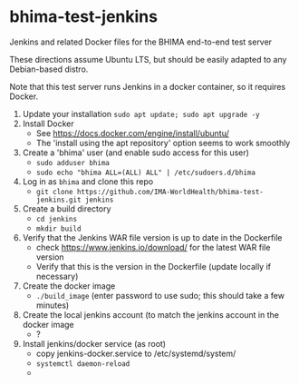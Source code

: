 # bhima-test-jenkins
Jenkins and related Docker files for the BHIMA end-to-end test server

These directions assume Ubuntu LTS, but should be easily adapted to any Debian-based distro.

Note that this test server  runs Jenkins in a docker container, so it requires Docker.

1. Update your installation
   `sudo apt update; sudo apt upgrade -y`
2. Install Docker
   - See https://docs.docker.com/engine/install/ubuntu/
   - The 'install using the apt repository' option seems to work smoothly
3. Create a 'bhima' user (and enable sudo access for this user)
   - `sudo adduser bhima`
   - `sudo echo "bhima ALL=(ALL) ALL" | /etc/sudoers.d/bhima`
4. Log in as `bhima` and clone this repo
   - `git clone https://github.com/IMA-WorldHealth/bhima-test-jenkins.git jenkins`
5. Create a build directory
   - `cd jenkins`
   - `mkdir build`
6.  Verify that the Jenkins WAR file version is up to date in the Dockerfile
    - check https://www.jenkins.io/download/ for the latest WAR file version
    - Verify that this is the version in the Dockerfile (update locally if necessary)
7.  Create the docker image
    - `./build_image`  (enter password to use sudo; this should take a few minutes)
8. Create the local jenkins account (to match the jenkins account in the docker image
    - ?
8. Install jenkins/docker service (as root)
    - copy jenkins-docker.service to /etc/systemd/system/
    - `systemctl daemon-reload`
    - 
